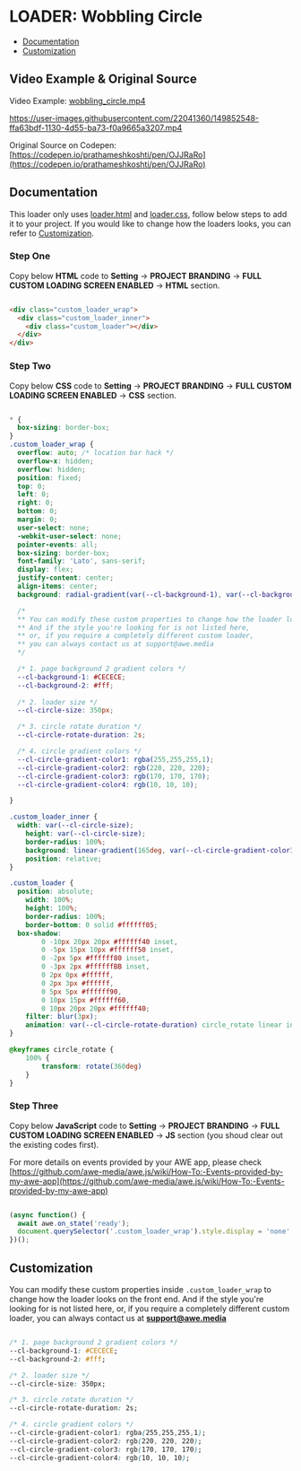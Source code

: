 # LOADER: Wobbling Circle

- [Documentation](#documentation)
- [Customization](#customization)

## Video Example & Original Source


Video Example: [wobbling_circle.mp4](wobbling_circle.mp4)



https://user-images.githubusercontent.com/22041360/149852548-ffa63bdf-1130-4d55-ba73-f0a9665a3207.mp4



Original Source on Codepen: [https://codepen.io/prathameshkoshti/pen/OJJRaRo](https://codepen.io/prathameshkoshti/pen/OJJRaRo)


## Documentation

This loader only uses [loader.html](loader.html) and [loader.css](loader.css), follow below steps to add it to your project. If you would like to change how the loaders looks, you can refer to [Customization](#customization).


### Step One

Copy below **HTML** code to **Setting** -> **PROJECT BRANDING** -> **FULL CUSTOM LOADING SCREEN ENABLED** -> **HTML** section.


```html

<div class="custom_loader_wrap">
  <div class="custom_loader_inner">
    <div class="custom_loader"></div>
  </div>
</div>


```

### Step Two

Copy below **CSS** code to **Setting** -> **PROJECT BRANDING** -> **FULL CUSTOM LOADING SCREEN ENABLED** -> **CSS** section.

```css

* {
  box-sizing: border-box;
}
.custom_loader_wrap {
  overflow: auto; /* location bar hack */
  overflow-x: hidden;
  overflow: hidden;
  position: fixed;
  top: 0;
  left: 0;
  right: 0;
  bottom: 0;
  margin: 0;
  user-select: none;
  -webkit-user-select: none;
  pointer-events: all;
  box-sizing: border-box;
  font-family: 'Lato', sans-serif;
  display: flex;
  justify-content: center;
  align-items: center;
  background: radial-gradient(var(--cl-background-1), var(--cl-background-2));

  /*
  ** You can modify these custom properties to change how the loader looks on the front end.
  ** And if the style you're looking for is not listed here, 
  ** or, if you require a completely different custom loader,
  ** you can always contact us at support@awe.media
  */

  /* 1. page background 2 gradient colors */
  --cl-background-1: #CECECE;
  --cl-background-2: #fff;
  
  /* 2. loader size */
  --cl-circle-size: 350px;

  /* 3. circle rotate duration */
  --cl-circle-rotate-duration: 2s;

  /* 4. circle gradient colors */
  --cl-circle-gradient-color1: rgba(255,255,255,1);
  --cl-circle-gradient-color2: rgb(220, 220, 220);
  --cl-circle-gradient-color3: rgb(170, 170, 170);
  --cl-circle-gradient-color4: rgb(10, 10, 10);

}

.custom_loader_inner {
  width: var(--cl-circle-size);
	height: var(--cl-circle-size);
	border-radius: 100%;
	background: linear-gradient(165deg, var(--cl-circle-gradient-color1) 0%, var(--cl-circle-gradient-color2) 40%, var(--cl-circle-gradient-color3) 98%, var(--cl-circle-gradient-color4) 100%);
	position: relative;
}

.custom_loader {
  position: absolute;
	width: 100%;
	height: 100%;
	border-radius: 100%;
	border-bottom: 0 solid #ffffff05;
  box-shadow: 
		0 -10px 20px 20px #ffffff40 inset,
		0 -5px 15px 10px #ffffff50 inset,
		0 -2px 5px #ffffff80 inset,
		0 -3px 2px #ffffffBB inset,
		0 2px 0px #ffffff,
		0 2px 3px #ffffff,
		0 5px 5px #ffffff90,
		0 10px 15px #ffffff60,
		0 10px 20px 20px #ffffff40;
	filter: blur(3px);
	animation: var(--cl-circle-rotate-duration) circle_rotate linear infinite;
}

@keyframes circle_rotate {
	100% {
		transform: rotate(360deg)
	}
}


```

### Step Three

Copy below **JavaScript** code to **Setting** -> **PROJECT BRANDING** -> **FULL CUSTOM LOADING SCREEN ENABLED** -> **JS** section (you shoud clear out the existing codes first).

For more details on events provided by your AWE app, please check [https://github.com/awe-media/awe.js/wiki/How-To:-Events-provided-by-my-awe-app](https://github.com/awe-media/awe.js/wiki/How-To:-Events-provided-by-my-awe-app)


```javascript

(async function() { 
  await awe.on_state('ready'); 
  document.querySelector('.custom_loader_wrap').style.display = 'none'; 
})();


```

## Customization

You can modify these custom properties inside `.custom_loader_wrap` to change how the loader looks on the front end. And if the style you're looking for is not listed here, or, if you require a completely different custom loader, you can always contact us at **support@awe.media**

```css

/* 1. page background 2 gradient colors */
--cl-background-1: #CECECE;
--cl-background-2: #fff;

/* 2. loader size */
--cl-circle-size: 350px;

/* 3. circle rotate duration */
--cl-circle-rotate-duration: 2s;

/* 4. circle gradient colors */
--cl-circle-gradient-color1: rgba(255,255,255,1);
--cl-circle-gradient-color2: rgb(220, 220, 220);
--cl-circle-gradient-color3: rgb(170, 170, 170);
--cl-circle-gradient-color4: rgb(10, 10, 10);


```




